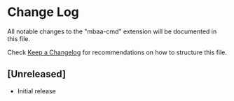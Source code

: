 # Change Log

All notable changes to the "mbaa-cmd" extension will be documented in this file.

Check [Keep a Changelog](http://keepachangelog.com/) for recommendations on how to structure this file.

## [Unreleased]

- Initial release